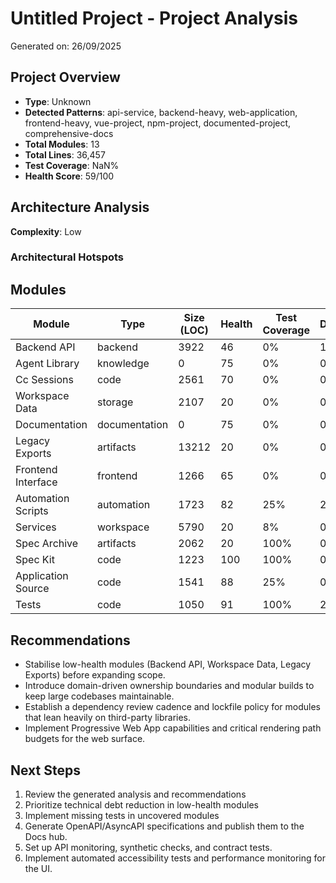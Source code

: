 # Untitled Project - Project Analysis

Generated on: 26/09/2025

## Project Overview

- **Type**: Unknown
- **Detected Patterns**: api-service, backend-heavy, web-application, frontend-heavy, vue-project, npm-project, documented-project, comprehensive-docs
- **Total Modules**: 13
- **Total Lines**: 36,457
- **Test Coverage**: NaN%
- **Health Score**: 59/100

## Architecture Analysis

**Complexity**: Low

### Architectural Hotspots



## Modules

| Module | Type | Size (LOC) | Health | Test Coverage | Dependencies |
|--------|------|------------|---------|---------------|--------------|
| Backend API | backend | 3922 | 46 | 0% | 1 |
| Agent Library | knowledge | 0 | 75 | 0% | 0 |
| Cc Sessions | code | 2561 | 70 | 0% | 0 |
| Workspace Data | storage | 2107 | 20 | 0% | 0 |
| Documentation | documentation | 0 | 75 | 0% | 0 |
| Legacy Exports | artifacts | 13212 | 20 | 0% | 0 |
| Frontend Interface | frontend | 1266 | 65 | 0% | 0 |
| Automation Scripts | automation | 1723 | 82 | 25% | 2 |
| Services | workspace | 5790 | 20 | 8% | 0 |
| Spec Archive | artifacts | 2062 | 20 | 100% | 0 |
| Spec Kit | code | 1223 | 100 | 100% | 0 |
| Application Source | code | 1541 | 88 | 25% | 0 |
| Tests | code | 1050 | 91 | 100% | 2 |

## Recommendations

- Stabilise low-health modules (Backend API, Workspace Data, Legacy Exports) before expanding scope.
- Introduce domain-driven ownership boundaries and modular builds to keep large codebases maintainable.
- Establish a dependency review cadence and lockfile policy for modules that lean heavily on third-party libraries.
- Implement Progressive Web App capabilities and critical rendering path budgets for the web surface.

## Next Steps

1. Review the generated analysis and recommendations
1. Prioritize technical debt reduction in low-health modules
1. Implement missing tests in uncovered modules
1. Generate OpenAPI/AsyncAPI specifications and publish them to the Docs hub.
1. Set up API monitoring, synthetic checks, and contract tests.
1. Implement automated accessibility tests and performance monitoring for the UI.
